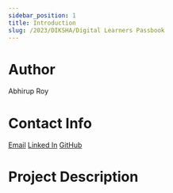 ```yaml
---
sidebar_position: 1
title: Introduction
slug: /2023/DIKSHA/Digital Learners Passbook
---
```



# Author
Abhirup Roy

# Contact Info
 [Email](mailto:chandraniroy.sk@gmail.com) 
 [Linked In](https://www.linkedin.com/in/abhirup-roy-595501241/) 
 [GitHub](https://github.com/abhirupr123) 

# Project Description

